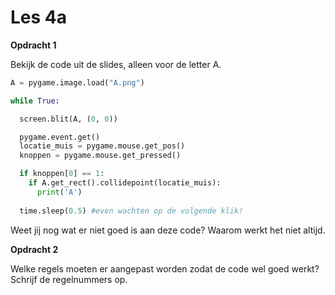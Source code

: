 # Les 4a

**Opdracht 1**

Bekijk de code uit de slides, alleen voor de letter A.

```python
A = pygame.image.load("A.png")

while True:

  screen.blit(A, (0, 0))

  pygame.event.get()
  locatie_muis = pygame.mouse.get_pos()
  knoppen = pygame.mouse.get_pressed()

  if knoppen[0] == 1:
    if A.get_rect().collidepoint(locatie_muis):
      print('A')
      
  time.sleep(0.5) #even wachten op de volgende klik!
```

Weet jij nog wat er niet goed is aan deze code? Waarom werkt het niet altijd.

**Opdracht 2**

Welke regels moeten er aangepast worden zodat de code wel goed werkt? Schrijf de regelnummers op.

